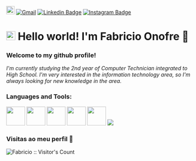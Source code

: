 
[<img src="https://img.shields.io/github/followers/FabricioOnofre?label=follow&style=social" height="22" title="Follow me" />](https://github.com/milenacarecho) 
[![Gmail](https://img.shields.io/badge/-Gmail-c14438?style=flat&logo=Gmail&logoColor=white)](mailto:fabricio.falcoon@gmail.com)
[![Linkedin Badge](https://img.shields.io/badge/-LinkedIn-blue?style=flat-square&logo=Linkedin&logoColor=white&link=https://www.linkedin.com/in/isadora-rodrigues-stangarlin-48402b141/)](https://www.linkedin.com/in/fabr%C3%ADcio-onofre-7947671b5/) 
[![Instagram Badge](https://img.shields.io/badge/-Instagram-violet?style=flat-square&logo=Instagram&logoColor=white&link=https://www.instagram.com/papodedev/)](https://www.instagram.com/fabricio_onofre1/) 

# <img src="https://github.com/rajput2107/rajput2107/blob/master/Assets/Earth.gif" width="24px"> Hello world! I'm Fabricio Onofre 👋 

### Welcome to my github profile!

<em>I'm currently studying the 2nd year of Computer Technician integrated to High School. I'm very interested in the information technology area, so I'm always looking for new knowledge in the area.</em>


### Languages and Tools:
 
<img height="50" src="https://www.vectorlogo.zone/logos/w3_html5/w3_html5-ar21.svg">
<img height="50" src="https://www.vectorlogo.zone/logos/javascript/javascript-ar21.svg">
<img height="50" src="https://www.vectorlogo.zone/logos/reactjs/reactjs-ar21.svg">
<img height="50" src="https://www.vectorlogo.zone/logos/nodejs/nodejs-ar21.svg">
<img height="50" src="https://www.vectorlogo.zone/logos/java/java-ar21.svg">


<img src="https://github-readme-stats.vercel.app/api/top-langs/?username=FabricioOnofre&show_icons=true&layout=compact" />




### Visitas ao meu perfil :eyes:
<img src="https://profile-counter.glitch.me/{FabricioOnofre}/count.svg" alt="Fabricio :: Visitor's Count" />
